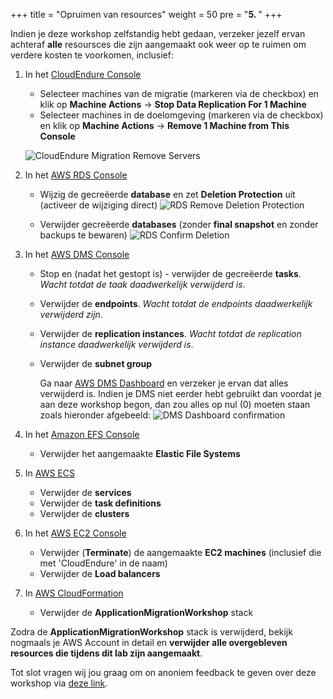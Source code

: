 +++
title = "Opruimen van resources"
weight = 50
pre = "<b>5. </b>"
+++

Indien je deze workshop zelfstandig hebt gedaan, verzeker jezelf ervan achteraf **alle** resoursces die zijn aangemaakt ook weer op te ruimen om verdere kosten te voorkomen, inclusief:

1. In het <a href="https://console.cloudendure.com" target="_blank">CloudEndure Console</a>       
   - Selecteer machines van de migratie (markeren via de checkbox) en klik op **Machine Actions** -> **Stop Data Replication For 1 Machine**
   - Selecteer machines in de doelomgeving (markeren via de checkbox) en klik op **Machine Actions** -> **Remove 1 Machine from This Console**

    ![CloudEndure Migration Remove Servers](/cleanup/ce-stop-remove-from-console.eng.png)

2. In het <a href="https://us-west-2.console.aws.amazon.com/rds/home?region=us-west-2#databases:" target="_blank">AWS RDS Console</a>         
   - Wijzig de gecreëerde **database** en zet **Deletion Protection** uit (activeer de wijziging direct)
    ![RDS Remove Deletion Protection](/cleanup/db-remove-deletion-protection.en.png)

   - Verwijder gecreëerde **databases** (zonder **final snapshot** en zonder backups te bewaren)
    ![RDS Confirm Deletion](/cleanup/db-delete-confirm.en.png)

3. In het <A href="https://us-west-2.console.aws.amazon.com/dms/v2/home?region=us-west-2#replicationInstances" target="_blank">AWS DMS Console</a>            
   - Stop en (nadat het gestopt is) - verwijder de gecreëerde **tasks**. *Wacht totdat de taak daadwerkelijk verwijderd is*.
   - Verwijder de **endpoints**. *Wacht totdat de endpoints daadwerkelijk verwijderd zijn*.
   - Verwijder de **replication instances**. *Wacht totdat de replication instance daadwerkelijk verwijderd is*.
   - Verwijder de **subnet group**

     Ga naar <a href="https://us-west-2.console.aws.amazon.com/dms/v2/home?region=us-west-2#dashboard" target="_blank">AWS DMS Dashboard</a> en verzeker je ervan dat alles verwijderd is. Indien je DMS niet eerder hebt gebruikt dan voordat je aan deze workshop begon, dan zou alles op nul (0) moeten staan zoals hieronder afgebeeld:
     ![DMS Dashboard confirmation](/cleanup/dms-dashboard-final.en.png)

4. In het <a href="https://us-west-2.console.aws.amazon.com/efs/home?region=us-west-2" target="_blank">Amazon EFS Console</a>        
   - Verwijder het aangemaakte **Elastic File Systems**

5. In <a href="https://us-west-2.console.aws.amazon.com/ecs/home?region=us-west-2#/getStarted" target="_blank">AWS ECS</a>      
   - Verwijder de **services**
   - Verwijder de **task definitions**
   - Verwijder de **clusters**  

6. In het <a href="https://us-west-2.console.aws.amazon.com/ec2/v2/home?region=us-west-2#Home:" target="_blank">AWS EC2 Console</a>      
   - Verwijder (**Terminate**) de aangemaakte **EC2 machines** (inclusief die met 'CloudEndure' in de naam)
   - Verwijder de **Load balancers**

7. In <a href="https://us-west-2.console.aws.amazon.com/cloudformation/home?region=us-west-2#/stacks" target="_blank">AWS CloudFormation</a>            
   - Verwijder de **ApplicationMigrationWorkshop** stack

Zodra de **ApplicationMigrationWorkshop** stack is verwijderd, bekijk nogmaals je AWS Account in detail en **verwijder alle overgebleven resources die tijdens dit lab zijn aangemaakt**.

Tot slot vragen wij jou graag om on anoniem feedback te geven over deze workshop via <a href="https://amazonmr.au1.qualtrics.com/jfe/form/SV_0dfrnubGKXavgR7">deze link</a>.